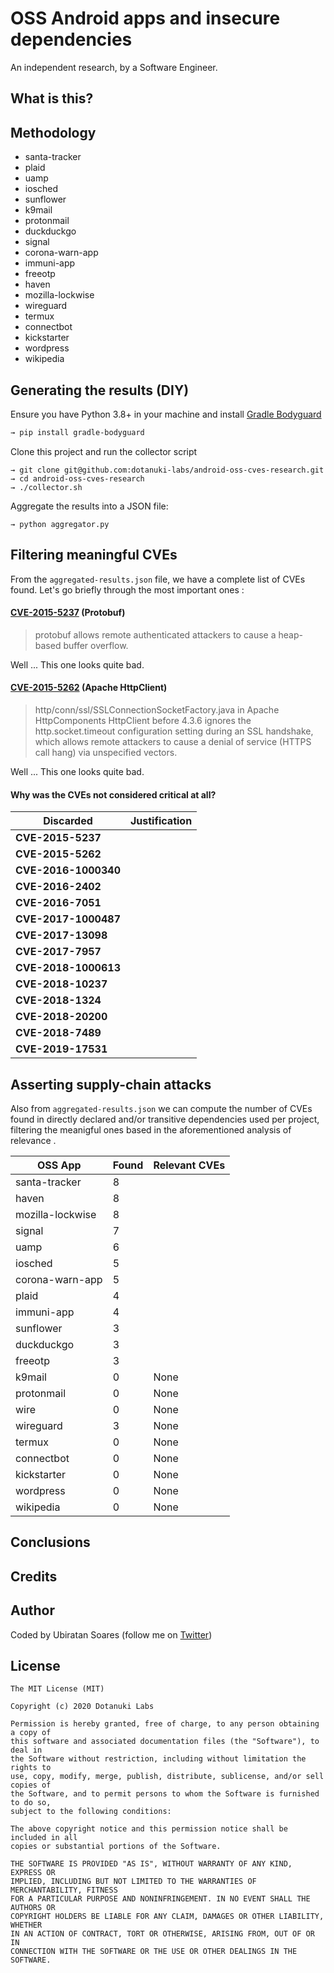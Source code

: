 # OSS Android apps and insecure dependencies

An independent research, by a Software Engineer.

## What is this?

## Methodology

- santa-tracker
- plaid
- uamp
- iosched
- sunflower
- k9mail
- protonmail
- duckduckgo
- signal
- corona-warn-app
- immuni-app
- freeotp
- haven
- mozilla-lockwise
- wireguard
- termux
- connectbot
- kickstarter
- wordpress
- wikipedia

## Generating the results (DIY)

Ensure you have Python 3.8+ in your machine and install [Gradle Bodyguard](https://github.com/dotanuki-labs/gradle-bodyguard)

```bash
→ pip install gradle-bodyguard
```

Clone this project and run the collector script

```
→ git clone git@github.com:dotanuki-labs/android-oss-cves-research.git
→ cd android-oss-cves-research
→ ./collector.sh
```

Aggregate the results into a JSON file:

```
→ python aggregator.py
```



## Filtering meaningful CVEs

From the `aggregated-results.json` file, we have a complete list of CVEs found. Let's go briefly through the most important ones :

#### [CVE-2015-5237](https://nvd.nist.gov/vuln/detail/CVE-2015-5237) (Protobuf)


> protobuf allows remote authenticated attackers to cause a heap-based buffer overflow.

Well ... This one looks quite bad.

 
#### [CVE-2015-5262](https://nvd.nist.gov/vuln/detail/CVE-2015-5262) (Apache HttpClient)


> http/conn/ssl/SSLConnectionSocketFactory.java in Apache HttpComponents HttpClient before 4.3.6 ignores the http.socket.timeout configuration setting during an SSL handshake, which allows remote attackers to cause a denial of service (HTTPS call hang) via unspecified vectors.

Well ... This one looks quite bad.

#### Why was the CVEs not considered critical at all?

Discarded            | Justification 
----------------     | -----------------------------------  
**CVE-2015-5237**    |
**CVE-2015-5262**    |
**CVE-2016-1000340** |
**CVE-2016-2402**    |
**CVE-2016-7051**    |
**CVE-2017-1000487** |
**CVE-2017-13098**   |
**CVE-2017-7957**    |
**CVE-2018-1000613** |
**CVE-2018-10237**   |
**CVE-2018-1324**    |
**CVE-2018-20200**   |
**CVE-2018-7489**    |
**CVE-2019-17531**   |  


## Asserting supply-chain attacks

Also from `aggregated-results.json` we can compute the number of CVEs found in directly declared and/or transitive dependencies used per project, filtering the meanigful ones based in the aforementioned analysis of relevance .


OSS App             | Found | Relevant CVEs
------------------- | ----  | --------------------------------------
santa-tracker       | 8     | 
haven               | 8     | 
mozilla-lockwise    | 8     | 
signal              | 7     | 
uamp                | 6     | 
iosched             | 5     | 
corona-warn-app     | 5     | 
plaid               | 4     | 
immuni-app          | 4     | 
sunflower           | 3     | 
duckduckgo          | 3     | 
freeotp             | 3     | 
k9mail              | 0     | None
protonmail          | 0     | None
wire                | 0     | None
wireguard           | 3     | None
termux              | 0     | None
connectbot          | 0     | None
kickstarter         | 0     | None
wordpress           | 0     | None
wikipedia           | 0     | None



## Conclusions


## Credits


## Author

Coded by Ubiratan Soares (follow me on [Twitter](https://twitter.com/ubiratanfsoares))

## License

```
The MIT License (MIT)

Copyright (c) 2020 Dotanuki Labs

Permission is hereby granted, free of charge, to any person obtaining a copy of
this software and associated documentation files (the "Software"), to deal in
the Software without restriction, including without limitation the rights to
use, copy, modify, merge, publish, distribute, sublicense, and/or sell copies of
the Software, and to permit persons to whom the Software is furnished to do so,
subject to the following conditions:

The above copyright notice and this permission notice shall be included in all
copies or substantial portions of the Software.

THE SOFTWARE IS PROVIDED "AS IS", WITHOUT WARRANTY OF ANY KIND, EXPRESS OR
IMPLIED, INCLUDING BUT NOT LIMITED TO THE WARRANTIES OF MERCHANTABILITY, FITNESS
FOR A PARTICULAR PURPOSE AND NONINFRINGEMENT. IN NO EVENT SHALL THE AUTHORS OR
COPYRIGHT HOLDERS BE LIABLE FOR ANY CLAIM, DAMAGES OR OTHER LIABILITY, WHETHER
IN AN ACTION OF CONTRACT, TORT OR OTHERWISE, ARISING FROM, OUT OF OR IN
CONNECTION WITH THE SOFTWARE OR THE USE OR OTHER DEALINGS IN THE SOFTWARE.
```

